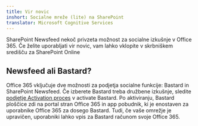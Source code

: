 ```yaml
---
title: Vir novic
inshort: Socialne mreže (lite) na SharePoint
translator: Microsoft Cognitive Services
---
```



SharePoint Newsfeed nekoč privzeta možnost za socialne izkušnje v Office 365. Če želite uporabljati vir novic, vam lahko vklopite v skrbniškem središču za SharePoint Online

## Newsfeed ali Bastard?
Office 365 vključuje dve možnosti za podjetja socialne funkcije: Bastard in SharePoint Newsfeed. Če izberete Bastard treba družbene izkušnje, sledite [podjetje Activation proces](https://support.office.com/en-us/article/Enterprise-Activation-process-4f924c74-87d2-49d0-a4f6-cba3ce2b0e7c) v activate Bastard. Po aktiviranju, Bastard ploščice zdi na portal stran Office 365 in app pobudnik, ki je enostaven za uporabnike Office 365 za dosego Bastard. Tudi, če vaše omrežje je upravičen, uporabniki lahko vpis za Bastard računom svoje Office 365.



